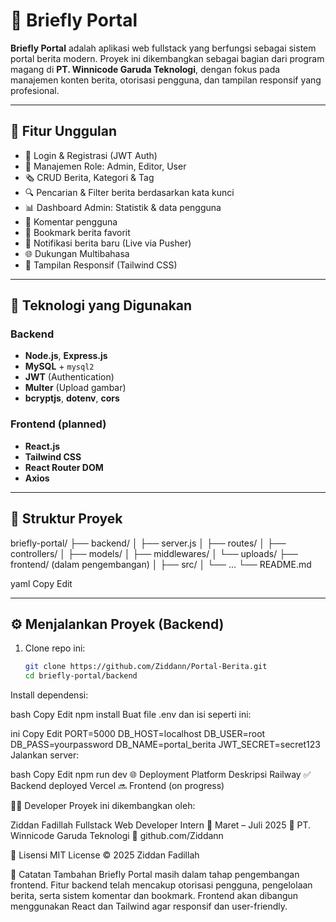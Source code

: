 # 📰 Briefly Portal

**Briefly Portal** adalah aplikasi web fullstack yang berfungsi sebagai sistem portal berita modern. Proyek ini dikembangkan sebagai bagian dari program magang di **PT. Winnicode Garuda Teknologi**, dengan fokus pada manajemen konten berita, otorisasi pengguna, dan tampilan responsif yang profesional.

---

## 🚀 Fitur Unggulan

- 🔐 Login & Registrasi (JWT Auth)
- 👥 Manajemen Role: Admin, Editor, User
- 🗞️ CRUD Berita, Kategori & Tag
- 🔍 Pencarian & Filter berita berdasarkan kata kunci
- 📊 Dashboard Admin: Statistik & data pengguna
- 💬 Komentar pengguna
- 📌 Bookmark berita favorit
- 🔔 Notifikasi berita baru (Live via Pusher)
- 🌐 Dukungan Multibahasa
- 📱 Tampilan Responsif (Tailwind CSS)

---

## 🧰 Teknologi yang Digunakan

### Backend
- **Node.js**, **Express.js**
- **MySQL** + `mysql2`
- **JWT** (Authentication)
- **Multer** (Upload gambar)
- **bcryptjs**, **dotenv**, **cors**

### Frontend (planned)
- **React.js**
- **Tailwind CSS**
- **React Router DOM**
- **Axios**

---

## 📁 Struktur Proyek 

briefly-portal/
├── backend/
│ ├── server.js
│ ├── routes/
│ ├── controllers/
│ ├── models/
│ ├── middlewares/
│ └── uploads/
├── frontend/ (dalam pengembangan)
│ ├── src/
│ └── ...
└── README.md

yaml
Copy
Edit

---

## ⚙️ Menjalankan Proyek (Backend)

1. Clone repo ini:
   ```bash
   git clone https://github.com/Ziddann/Portal-Berita.git
   cd briefly-portal/backend
Install dependensi:

bash
Copy
Edit
npm install
Buat file .env dan isi seperti ini:

ini
Copy
Edit
PORT=5000
DB_HOST=localhost
DB_USER=root
DB_PASS=yourpassword
DB_NAME=portal_berita
JWT_SECRET=secret123
Jalankan server:

bash
Copy
Edit
npm run dev
🌐 Deployment
Platform	Deskripsi
Railway	✅ Backend deployed
Vercel	🔜 Frontend (on progress)

👨‍💻 Developer
Proyek ini dikembangkan oleh:

Ziddan Fadillah
Fullstack Web Developer Intern
📅 Maret – Juli 2025
🏢 PT. Winnicode Garuda Teknologi
🔗 github.com/Ziddann

📄 Lisensi
MIT License © 2025 Ziddan Fadillah

📌 Catatan Tambahan
Briefly Portal masih dalam tahap pengembangan frontend. Fitur backend telah mencakup otorisasi pengguna, pengelolaan berita, serta sistem komentar dan bookmark. Frontend akan dibangun menggunakan React dan Tailwind agar responsif dan user-friendly.
